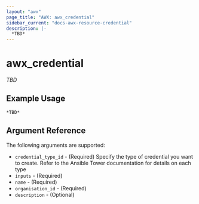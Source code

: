 ```yaml
---
layout: "awx"
page_title: "AWX: awx_credential"
sidebar_current: "docs-awx-resource-credential"
description: |-
  *TBD*
---
```


# awx_credential

*TBD*

## Example Usage

```hcl
*TBD*
```

## Argument Reference

The following arguments are supported:

* `credential_type_id` - (Required) Specify the type of credential you want to create. Refer to the Ansible Tower documentation for details on each type
* `inputs` - (Required) 
* `name` - (Required) 
* `organisation_id` - (Required) 
* `description` - (Optional) 

